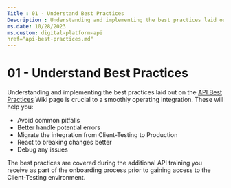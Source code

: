 ```yaml
---
Title : 01 - Understand Best Practices
Description : Understanding and implementing the best practices laid out on the <a
ms.date: 10/28/2023
ms.custom: digital-platform-api
href="api-best-practices.md"
---
```



# 01 - Understand Best Practices



Understanding and implementing the best practices laid out on the <a
href="api-best-practices.md"
class="xref" target="_blank">API Best Practices</a> Wiki page is crucial
to a smoothly operating integration. These will help you:

- Avoid common pitfalls
- Better handle potential errors
- Migrate the integration from Client-Testing to Production
- React to breaking changes better
- Debug any issues

The best practices are covered during the additional API training you
receive as part of the onboarding process prior to gaining access to the
Client-Testing environment.




